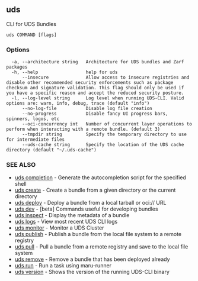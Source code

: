 ## uds

CLI for UDS Bundles

```
uds COMMAND [flags]
```

### Options

```
  -a, --architecture string   Architecture for UDS bundles and Zarf packages
  -h, --help                  help for uds
      --insecure              Allow access to insecure registries and disable other recommended security enforcements such as package checksum and signature validation. This flag should only be used if you have a specific reason and accept the reduced security posture.
  -l, --log-level string      Log level when running UDS-CLI. Valid options are: warn, info, debug, trace (default "info")
      --no-log-file           Disable log file creation
      --no-progress           Disable fancy UI progress bars, spinners, logos, etc
      --oci-concurrency int   Number of concurrent layer operations to perform when interacting with a remote bundle. (default 3)
      --tmpdir string         Specify the temporary directory to use for intermediate files
      --uds-cache string      Specify the location of the UDS cache directory (default "~/.uds-cache")
```

### SEE ALSO

* [uds completion](uds_completion.md)	 - Generate the autocompletion script for the specified shell
* [uds create](uds_create.md)	 - Create a bundle from a given directory or the current directory
* [uds deploy](uds_deploy.md)	 - Deploy a bundle from a local tarball or oci:// URL
* [uds dev](uds_dev.md)	 - [beta] Commands useful for developing bundles
* [uds inspect](uds_inspect.md)	 - Display the metadata of a bundle
* [uds logs](uds_logs.md)	 - View most recent UDS CLI logs
* [uds monitor](uds_monitor.md)	 - Monitor a UDS Cluster
* [uds publish](uds_publish.md)	 - Publish a bundle from the local file system to a remote registry
* [uds pull](uds_pull.md)	 - Pull a bundle from a remote registry and save to the local file system
* [uds remove](uds_remove.md)	 - Remove a bundle that has been deployed already
* [uds run](uds_run.md)	 - Run a task using maru-runner
* [uds version](uds_version.md)	 - Shows the version of the running UDS-CLI binary

